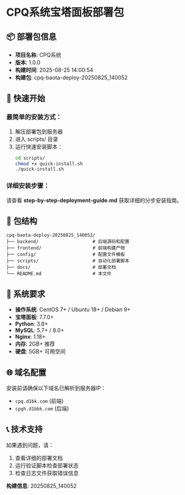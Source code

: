 # CPQ系统宝塔面板部署包

## 📦 部署包信息

- **项目名称**: CPQ系统
- **版本**: 1.0.0  
- **构建时间**: 2025-08-25 14:00:54
- **构建包**: cpq-baota-deploy-20250825_140052

## 🚀 快速开始

### 最简单的安装方式：

1. 解压部署包到服务器
2. 进入 scripts/ 目录
3. 运行快速安装脚本：
   ```bash
   cd scripts/
   chmod +x quick-install.sh
   ./quick-install.sh
   ```

### 详细安装步骤：

请查看 **step-by-step-deployment-guide.md** 获取详细的分步安装指南。

## 📁 包结构

```
cpq-baota-deploy-20250825_140052/
├── backend/                    # 后端源码和配置
├── frontend/                   # 前端构建产物  
├── config/                     # 配置文件模板
├── scripts/                    # 自动化部署脚本
├── docs/                       # 部署文档
└── README.md                   # 本文件
```

## 🔧 系统要求

- **操作系统**: CentOS 7+ / Ubuntu 18+ / Debian 9+
- **宝塔面板**: 7.7.0+
- **Python**: 3.8+
- **MySQL**: 5.7+ / 8.0+
- **Nginx**: 1.18+
- **内存**: 2GB+ 推荐
- **硬盘**: 5GB+ 可用空间

## 🌐 域名配置

安装前请确保以下域名已解析到服务器IP：
- `cpq.d1bk.com` (前端)
- `cpqh.d1bbk.com` (后端)

## 📞 技术支持

如果遇到问题，请：

1. 查看详细的部署文档
2. 运行验证脚本检查部署状态
3. 检查日志文件获取错误信息

**构建信息**: 20250825_140052
